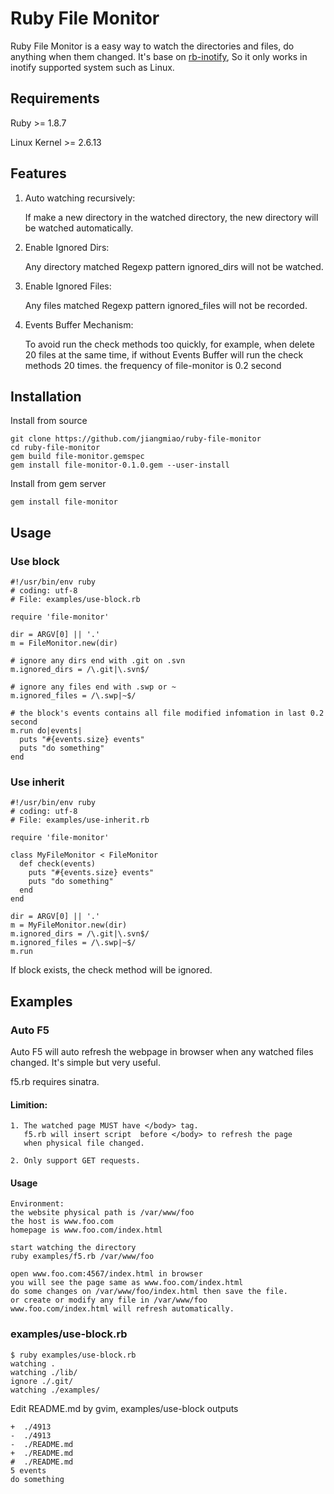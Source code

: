 Ruby File Monitor
=================

Ruby File Monitor is a easy way to watch the directories and files, do anything when them changed. It's base on [rb-inotify](https://github.com/nex3/rb-inotify), So it only works in inotify supported system such as Linux.

Requirements
------------

Ruby >= 1.8.7

Linux Kernel >= 2.6.13

Features
--------

1. Auto watching recursively:

    If make a new directory in the watched directory, the new directory will be watched automatically.

2. Enable Ignored Dirs:

    Any directory matched Regexp pattern ignored_dirs will not be watched.

3. Enable Ignored Files:

    Any files matched Regexp pattern ignored_files will not be recorded.

4. Events Buffer Mechanism:

    To avoid run the check methods too quickly, for example, when delete 20 files at the same time, if without Events Buffer will run the check methods 20 times. the frequency of file-monitor is 0.2 second


Installation
------------
Install from source
    
    git clone https://github.com/jiangmiao/ruby-file-monitor
    cd ruby-file-monitor
    gem build file-monitor.gemspec
    gem install file-monitor-0.1.0.gem --user-install

Install from gem server

    gem install file-monitor

Usage
-----
### Use block

    #!/usr/bin/env ruby
    # coding: utf-8
    # File: examples/use-block.rb

    require 'file-monitor'

    dir = ARGV[0] || '.'
    m = FileMonitor.new(dir)

    # ignore any dirs end with .git on .svn
    m.ignored_dirs = /\.git|\.svn$/

    # ignore any files end with .swp or ~
    m.ignored_files = /\.swp|~$/

    # the block's events contains all file modified infomation in last 0.2 second
    m.run do|events|
      puts "#{events.size} events"
      puts "do something"
    end

### Use inherit

    #!/usr/bin/env ruby
    # coding: utf-8
    # File: examples/use-inherit.rb

    require 'file-monitor'

    class MyFileMonitor < FileMonitor
      def check(events)
        puts "#{events.size} events"
        puts "do something"
      end
    end

    dir = ARGV[0] || '.'
    m = MyFileMonitor.new(dir)
    m.ignored_dirs = /\.git|\.svn$/
    m.ignored_files = /\.swp|~$/
    m.run

If block exists, the check method will be ignored.

Examples
--------
### Auto F5

Auto F5 will auto refresh the webpage in browser when any watched files changed. It's simple but very useful.

f5.rb requires sinatra.

#### Limition:

    1. The watched page MUST have </body> tag. 
       f5.rb will insert script  before </body> to refresh the page 
       when physical file changed.

    2. Only support GET requests.

#### Usage

    Environment:
    the website physical path is /var/www/foo
    the host is www.foo.com
    homepage is www.foo.com/index.html

    start watching the directory
    ruby examples/f5.rb /var/www/foo

    open www.foo.com:4567/index.html in browser
    you will see the page same as www.foo.com/index.html
    do some changes on /var/www/foo/index.html then save the file.
    or create or modify any file in /var/www/foo
    www.foo.com/index.html will refresh automatically.

### examples/use-block.rb

    $ ruby examples/use-block.rb 
    watching .
    watching ./lib/
    ignore ./.git/
    watching ./examples/

Edit README.md by gvim, examples/use-block outputs

    +  ./4913
    -  ./4913
    -  ./README.md
    +  ./README.md
    #  ./README.md
    5 events
    do something
